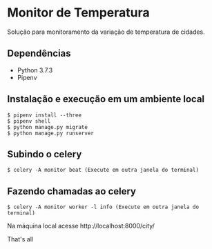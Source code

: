 # Monitor de Temperatura

Solução para monitoramento da variação de temperatura de cidades.

## Dependências

* Python 3.7.3
* Pipenv

## Instalação e execução em um ambiente local

    $ pipenv install --three
    $ pipenv shell
    $ python manage.py migrate
    $ python manage.py runserver
    
## Subindo o celery

    $ celery -A monitor beat (Execute em outra janela do terminal)

## Fazendo chamadas ao celery

    $ celery -A monitor worker -l info (Execute em outra janela do terminal)


Na máquina local acesse http://localhost:8000/city/

That's all
